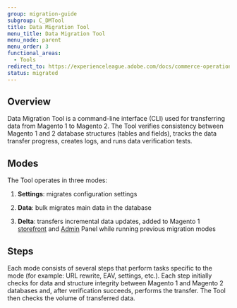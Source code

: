 ```yaml
---
group: migration-guide
subgroup: C_DMTool
title: Data Migration Tool
menu_title: Data Migration Tool
menu_node: parent
menu_order: 3
functional_areas:
  - Tools
redirect_to: https://experienceleague.adobe.com/docs/commerce-operations/tools/data-migration/how-migration-works.html
status: migrated
---
```


## Overview

Data Migration Tool is a command-line interface (CLI) used for transferring data from Magento 1 to Magento 2. The Tool verifies consistency between Magento 1 and 2 database structures (tables and fields), tracks the data transfer progress, creates logs, and runs data verification tests.

## Modes

The Tool operates in three modes:

1. **Settings**: migrates configuration settings

1. **Data**: bulk migrates main data in the database

1. **Delta**: transfers incremental data updates, added to Magento 1 [storefront](https://glossary.magento.com/storefront) and [Admin](https://glossary.magento.com/admin) Panel while running previous migration modes

## Steps

Each mode consists of several steps that perform tasks specific to the mode (for example: URL rewrite, EAV, settings, etc.). Each step initially checks for data and structure integrity between Magento 1 and Magento 2 databases and, after verification succeeds, performs the transfer. The Tool then checks the volume of transferred data.
